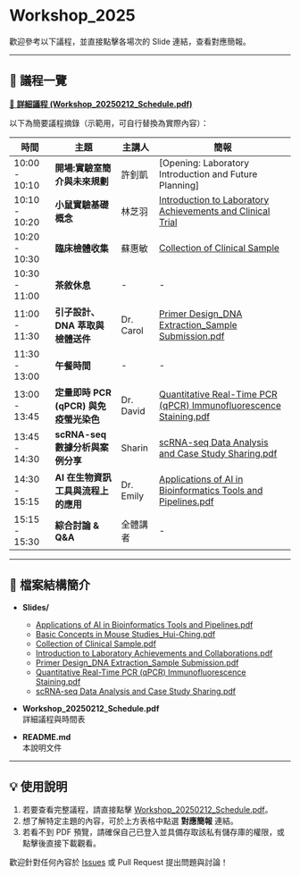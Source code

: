 # Workshop_2025

歡迎參考以下議程，並直接點擊各場次的 Slide 連結，查看對應簡報。

---

## 📅 議程一覽
[📑 **詳細議程 (Workshop_20250212_Schedule.pdf)**](./Workshop_20250212_Schedule.pdf)

以下為簡要議程摘錄（示範用，可自行替換為實際內容）：

| 時間           | 主題                                                                                                                | 主講人       | 簡報                                                                                                | 
|----------------|--------------------------------------------------------------------------------------------------------------------|--------------|----------------------------------------------------------------------------------------------------------|
| 10:00 - 10:10  | **開場:實驗室簡介與未來規劃**                                                                                      | 許釗凱        | [Opening: Laboratory Introduction and Future Planning] |
| 10:10 - 10:20  | **小鼠實驗基礎概念**                                                                                               | 林芝羽        | [Introduction to Laboratory Achievements and Clinical Trial](./Slides/Introduction%20to%20Laboratory%20Achievements%20and%20Clinical%20Trial.pdf)      |
| 10:20 - 10:30  | **臨床檢體收集**                                                                                                   | 蘇惠敏        | [Collection of Clinical Sample](./Slides/Collection%20of%20Clinical%20Sample.pdf)   |
| 10:30 - 11:00  | **茶敘休息**                                                                                                       | -            | -                                                                                                        |
| 11:00 - 11:30  | **引子設計、DNA 萃取與檢體送件**                                                                                    | Dr. Carol    | [Primer Design_DNA Extraction_Sample Submission.pdf](./Slides/Primer%20Design_DNA%20Extraction_Sample%20Submission.pdf)                        |
| 11:30 - 13:00  | **午餐時間**                                                                                                       | -            | -                                                                                                        |
| 13:00 - 13:45  | **定量即時 PCR (qPCR) 與免疫螢光染色**                                                                               | Dr. David    | [Quantitative Real-Time PCR (qPCR) Immunofluorescence Staining.pdf](./Slides/Quantitative%20Real-Time%20PCR%20(qPCR)%20Immunofluorescence%20Staining.pdf) |
| 13:45 - 14:30  | **scRNA-seq 數據分析與案例分享**                                                                                    | Sharin       | [scRNA-seq Data Analysis and Case Study Sharing.pdf](./Slides/scRNA-seq%20Data%20Analysis%20and%20Case%20Study%20Sharing.pdf)                  |
| 14:30 - 15:15  | **AI 在生物資訊工具與流程上的應用**                                                                                 | Dr. Emily    | [Applications of AI in Bioinformatics Tools and Pipelines.pdf](./Slides/Applications%20of%20AI%20in%20Bioinformatics%20Tools%20and%20Pipelines.pdf) |
| 15:15 - 15:30  | **綜合討論 & Q&A**                                                                                                  | 全體講者     | -                                                                                                        |

---

## 📂 檔案結構簡介

- **Slides/**  
  - [Applications of AI in Bioinformatics Tools and Pipelines.pdf](./Slides/Applications%20of%20AI%20in%20Bioinformatics%20Tools%20and%20Pipelines.pdf)  
  - [Basic Concepts in Mouse Studies_Hui-Ching.pdf](./Slides/Basic%20Concepts%20in%20Mouse%20Studies_Hui-Ching.pdf)  
  - [Collection of Clinical Sample.pdf](./Slides/Collection%20of%20Clinical%20Sample.pdf)  
  - [Introduction to Laboratory Achievements and Collaborations.pdf](./Slides/Introduction%20to%20Laboratory%20Achievements%20and%20Collaborations.pdf)  
  - [Primer Design_DNA Extraction_Sample Submission.pdf](./Slides/Primer%20Design_DNA%20Extraction_Sample%20Submission.pdf)  
  - [Quantitative Real-Time PCR (qPCR) Immunofluorescence Staining.pdf](./Slides/Quantitative%20Real-Time%20PCR%20(qPCR)%20Immunofluorescence%20Staining.pdf)  
  - [scRNA-seq Data Analysis and Case Study Sharing.pdf](./Slides/scRNA-seq%20Data%20Analysis%20and%20Case%20Study%20Sharing.pdf)

- **Workshop_20250212_Schedule.pdf**  
  詳細議程與時間表

- **README.md**  
  本說明文件

---

## 💡 使用說明

1. 若要查看完整議程，請直接點擊 [Workshop_20250212_Schedule.pdf](./Workshop_20250212_Schedule.pdf)。  
2. 想了解特定主題的內容，可於上方表格中點選 **對應簡報** 連結。  
3. 若看不到 PDF 預覽，請確保自己已登入並具備存取該私有儲存庫的權限，或點擊後直接下載觀看。

歡迎針對任何內容於 [Issues](../../issues) 或 Pull Request 提出問題與討論！
